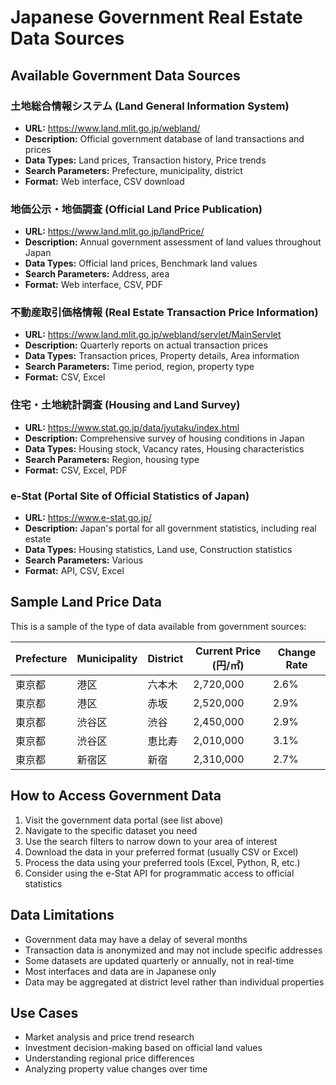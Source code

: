 # Japanese Government Real Estate Data Sources

## Available Government Data Sources


### 土地総合情報システム (Land General Information System)
- **URL:** https://www.land.mlit.go.jp/webland/
- **Description:** Official government database of land transactions and prices
- **Data Types:** Land prices, Transaction history, Price trends
- **Search Parameters:** Prefecture, municipality, district
- **Format:** Web interface, CSV download


### 地価公示・地価調査 (Official Land Price Publication)
- **URL:** https://www.land.mlit.go.jp/landPrice/
- **Description:** Annual government assessment of land values throughout Japan
- **Data Types:** Official land prices, Benchmark land values
- **Search Parameters:** Address, area
- **Format:** Web interface, CSV, PDF


### 不動産取引価格情報 (Real Estate Transaction Price Information)
- **URL:** https://www.land.mlit.go.jp/webland/servlet/MainServlet
- **Description:** Quarterly reports on actual transaction prices
- **Data Types:** Transaction prices, Property details, Area information
- **Search Parameters:** Time period, region, property type
- **Format:** CSV, Excel


### 住宅・土地統計調査 (Housing and Land Survey)
- **URL:** https://www.stat.go.jp/data/jyutaku/index.html
- **Description:** Comprehensive survey of housing conditions in Japan
- **Data Types:** Housing stock, Vacancy rates, Housing characteristics
- **Search Parameters:** Region, housing type
- **Format:** CSV, Excel, PDF


### e-Stat (Portal Site of Official Statistics of Japan)
- **URL:** https://www.e-stat.go.jp/
- **Description:** Japan's portal for all government statistics, including real estate
- **Data Types:** Housing statistics, Land use, Construction statistics
- **Search Parameters:** Various
- **Format:** API, CSV, Excel


## Sample Land Price Data

This is a sample of the type of data available from government sources:

| Prefecture | Municipality | District | Current Price (円/㎡) | Change Rate |
|------------|--------------|----------|---------------------|------------|
| 東京都 | 港区 | 六本木 | 2,720,000 | 2.6% |
| 東京都 | 港区 | 赤坂 | 2,520,000 | 2.9% |
| 東京都 | 渋谷区 | 渋谷 | 2,450,000 | 2.9% |
| 東京都 | 渋谷区 | 恵比寿 | 2,010,000 | 3.1% |
| 東京都 | 新宿区 | 新宿 | 2,310,000 | 2.7% |

## How to Access Government Data

1. Visit the government data portal (see list above)
2. Navigate to the specific dataset you need
3. Use the search filters to narrow down to your area of interest
4. Download the data in your preferred format (usually CSV or Excel)
5. Process the data using your preferred tools (Excel, Python, R, etc.)
6. Consider using the e-Stat API for programmatic access to official statistics

## Data Limitations

- Government data may have a delay of several months
- Transaction data is anonymized and may not include specific addresses
- Some datasets are updated quarterly or annually, not in real-time
- Most interfaces and data are in Japanese only
- Data may be aggregated at district level rather than individual properties

## Use Cases

- Market analysis and price trend research
- Investment decision-making based on official land values
- Understanding regional price differences
- Analyzing property value changes over time
